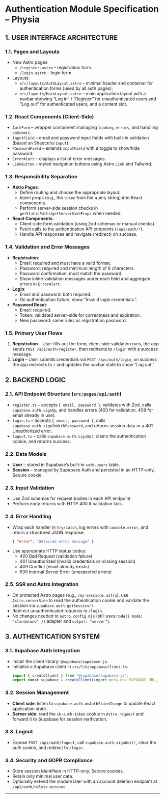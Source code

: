 # Authentication Module Specification – Physia

## 1. USER INTERFACE ARCHITECTURE

### 1.1. Pages and Layouts

- New Astro pages:
  - `/register.astro` – registration form.
  - `/login.astro` – login form.
- Layouts:
  - `src/layouts/AuthLayout.astro` – minimal header and container for authentication forms (used by all auth pages).
  - `src/layouts/MainLayout.astro` – main application layout with a navbar showing “Log in” / “Register” for unauthenticated users and “Log out” for authenticated users, and a content slot.

### 1.2. React Components (Client-Side)

- `AuthForm` – wrapper component managing `loading`, `errors`, and handling `onSubmit`.
- `InputField` – email and password input fields with built-in validation (based on Shadcn/ui `Input`).
- `PasswordField` – extends `InputField` with a toggle to show/hide password.
- `ErrorAlert` – displays a list of error messages.
- `LinkButton` – styled navigation buttons using Astro `Link` and Tailwind.

### 1.3. Responsibility Separation

- **Astro Pages**:
  - Define routing and choose the appropriate layout.
  - Inject props (e.g., the `token` from the query string) into React components.
  - Perform server-side session checks in `getStaticPaths`/`getServerSideProps` when needed.
- **React Components**:
  - Client-side form validation (using Zod schemas or manual checks).
  - Fetch calls to the authentication API endpoints (`/api/auth/*`).
  - Handle API responses and navigate (redirect) on success.

### 1.4. Validation and Error Messages

- **Registration**:
  - Email: required and must have a valid format.
  - Password: required and minimum length of 8 characters.
  - Password confirmation: must match the password.
  - Show inline validation messages under each field and aggregate errors in `ErrorAlert`.
- **Login**:
  - Email and password: both required.
  - On authentication failure, show "Invalid login credentials.".
- **Password Reset**:
  - Email: required.
  - Token: validated server-side for correctness and expiration.
  - New password: same rules as registration password.

### 1.5. Primary User Flows

1. **Registration** – User fills out the form, client-side validation runs, the app sends `POST /api/auth/register`, then redirects to `/login` with a success message.
2. **Login** – User submits credentials via `POST /api/auth/login`, on success the app redirects to `/` and updates the navbar state to show “Log out.”

## 2. BACKEND LOGIC

### 2.1. API Endpoint Structure (`src/pages/api/auth`)

- `register.ts` – accepts `{ email, password }`, validates with Zod, calls `supabase.auth.signUp`, and handles errors (400 for validation, 409 for email already in use).
- `login.ts` – accepts `{ email, password }`, calls `supabase.auth.signInWithPassword`, and returns session data or a 401 Unauthorized error.
- `logout.ts` – calls `supabase.auth.signOut`, clears the authentication cookie, and returns success.

### 2.2. Data Models

- **User** – stored in Supabase’s built-in `auth.users` table.
- **Session** – managed by Supabase Auth and persisted in an HTTP-only, Secure cookie.

### 2.3. Input Validation

- Use Zod schemas for request bodies in each API endpoint.
- Perform early returns with HTTP 400 if validation fails.

### 2.4. Error Handling

- Wrap each handler in `try/catch`, log errors with `console.error`, and return a structured JSON response:
  ```json
  { "error": "Detailed error message" }
  ```
- Use appropriate HTTP status codes:
  - 400 Bad Request (validation failure)
  - 401 Unauthorized (invalid credentials or missing session)
  - 409 Conflict (email already exists)
  - 500 Internal Server Error (unexpected errors)

### 2.5. SSR and Astro Integration

- On protected Astro pages (e.g., `/my-sessions.astro`), use `Astro.serverSide` to read the authentication cookie and validate the session via `supabase.auth.getSession()`.
- Redirect unauthenticated requests to `/login`.
- No changes needed to `astro.config.mjs` (still uses `node({ mode: "standalone" })` adapter and `output: "server"`).

## 3. AUTHENTICATION SYSTEM

### 3.1. Supabase Auth Integration

- Install the client library: `@supabase/supabase-js`.
- Initialize a Supabase client in `src/lib/supabaseClient.ts`:
  ```ts
  import { createClient } from "@supabase/supabase-js";
  export const supabase = createClient(import.meta.env.SUPABASE_URL, import.meta.env.SUPABASE_PUBLIC_KEY);
  ```

### 3.2. Session Management

- **Client side**: listen to `supabase.auth.onAuthStateChange` to update React application state.
- **Server side**: read the `sb-auth-token` cookie in `Astro.request` and forward it to Supabase for session verification.

### 3.3. Logout

- Expose `POST /api/auth/logout`, call `supabase.auth.signOut()`, clear the auth cookie, and redirect to `/login`.

### 3.4. Security and GDPR Compliance

- Store session identifiers in HTTP-only, Secure cookies.
- Retain only minimal user data.
- Optionally extend the module later with an account deletion endpoint at `/api/auth/delete-account`.

---
